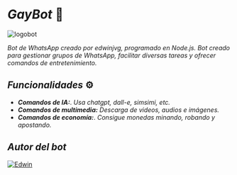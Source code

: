 # *GayBot* 🤖

![logobot](https://i.imgur.com/tu_imagen.png) 

*Bot de WhatsApp creado por edwinjvg, programado en Node.js. Bot creado para gestionar grupos de WhatsApp, facilitar diversas tareas y ofrecer comandos de entretenimiento.*

## *Funcionalidades* ⚙️
-   ***Comandos de IA:***.         *Usa chatgpt, dall-e, simsimi, etc.*
-   ***Comandos de multimedia:*** *Descarga de videos, audios e imágenes.*
-   ***Comandos de economía:***.         *Consigue monedas minando, robando y apostando.*

## *Autor del bot*
[![Edwin](https://github.com/edwiinjvg.png?size=100)](https://github.com/edwiin.jvg) 

